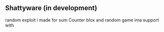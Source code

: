 ## Shattyware (in development)
random exploit i made for sum Counter blox and random game ima support with 
